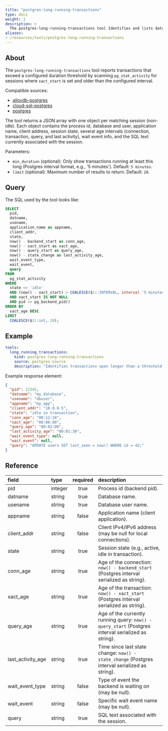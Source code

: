 ```yaml
---
title: "postgres-long-running-transactions"
type: docs
weight: 1
description: >
  The postgres-long-running-transactions tool Identifies and lists database transactions that exceed a specified time limit. For each of the long running transactions, the output contains the process id, database name, user name, application name, client address, state, connection age, transaction age, query age, last activity age, wait event type, wait event, and query string.
aliases:
- /resources/tools/postgres-long-running-transactions
---
```


## About

The `postgres-long-running-transactions` tool reports transactions that exceed a configured duration threshold by scanning `pg_stat_activity` for sessions where `xact_start` is set and older than the configured interval.

Compatible sources:

- [alloydb-postgres](../../sources/alloydb-pg.md)
- [cloud-sql-postgres](../../sources/cloud-sql-pg.md)
- [postgres](../../sources/postgres.md)

The tool returns a JSON array with one object per matching session (non-idle). Each object contains the process id, database and user, application name, client address, session state, several age intervals (connection, transaction, query, and last activity), wait event info, and the SQL text currently associated with the session.

Parameters:

- `min_duration` (optional): Only show transactions running at least this long (Postgres interval format, e.g., '5 minutes'). Default: `5 minutes`.
- `limit` (optional): Maximum number of results to return. Default: `20`.

## Query

The SQL used by the tool looks like:

```sql
SELECT
  pid,
  datname,
  usename,
  application_name as appname,
  client_addr,
  state,
  now() - backend_start as conn_age,
  now() - xact_start as xact_age,
  now() - query_start as query_age,
  now() - state_change as last_activity_age,
  wait_event_type,
  wait_event,
  query
FROM
  pg_stat_activity
WHERE
  state <> 'idle'
  AND (now() - xact_start) > COALESCE($1::INTERVAL, interval '5 minutes')
  AND xact_start IS NOT NULL
  AND pid <> pg_backend_pid()
ORDER BY
  xact_age DESC
LIMIT 
  COALESCE($2::int, 20);
```

## Example

```yaml
tools:
  long_running_transactions:
    kind: postgres-long-running-transactions
    source: postgres-source
    description: "Identifies transactions open longer than a threshold and returns details including query text and durations."
```

Example response element:

```json
{
  "pid": 12345,
  "datname": "my_database",
  "usename": "dbuser",
  "appname": "my_app",
  "client_addr": "10.0.0.5",
  "state": "idle in transaction",
  "conn_age": "00:12:34",
  "xact_age": "00:06:00",
  "query_age": "00:02:00",
  "last_activity_age": "00:01:30",
  "wait_event_type": null,
  "wait_event": null,
  "query": "UPDATE users SET last_seen = now() WHERE id = 42;"
}
```

## Reference

| field                | type    | required | description |
|:---------------------|:--------|:--------:|:------------|
| pid                  | integer | true     | Process id (backend pid). |
| datname              | string  | true     | Database name. |
| usename              | string  | true     | Database user name. |
| appname              | string  | false    | Application name (client application). |
| client_addr          | string  | false    | Client IPv4/IPv6 address (may be null for local connections). |
| state                | string  | true     | Session state (e.g., active, idle in transaction). |
| conn_age             | string  | true     | Age of the connection: `now() - backend_start` (Postgres interval serialized as string). |
| xact_age             | string  | true     | Age of the transaction: `now() - xact_start` (Postgres interval serialized as string). |
| query_age            | string  | true     | Age of the currently running query: `now() - query_start` (Postgres interval serialized as string). |
| last_activity_age    | string  | true     | Time since last state change: `now() - state_change` (Postgres interval serialized as string). |
| wait_event_type      | string  | false    | Type of event the backend is waiting on (may be null). |
| wait_event           | string  | false    | Specific wait event name (may be null). |
| query                | string  | true     | SQL text associated with the session. |
